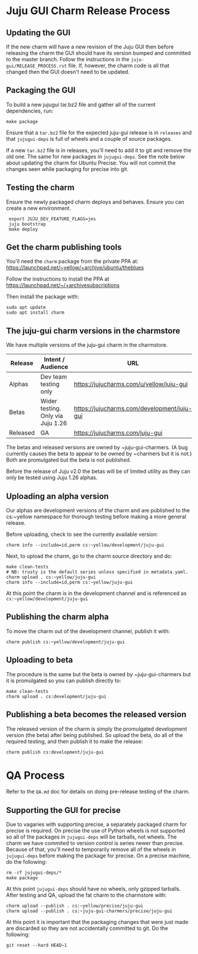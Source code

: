 <!--
RELEASE_PROCESS.md
Copyright 2016 Canonical Ltd.
This work is licensed under the Creative Commons Attribution-Share Alike 3.0
Unported License. To view a copy of this license, visit
http://creativecommons.org/licenses/by-sa/3.0/ or send a letter to Creative
Commons, 171 Second Street, Suite 300, San Francisco, California, 94105, USA.
-->

# Juju GUI Charm Release Process #

## Updating the GUI ##

If the new charm will have a new revision of the Juju GUI then before
releasing the charm the GUI should have its version bumped and committed to
the master branch.  Follow the instructions in the
`juju-gui/RELEASE_PROCESS.rst` file.  If, however, the charm code is all that
changed then the GUI doesn't need to be updated.

## Packaging the GUI ##

To build a new jujugui tar.bz2 file and gather all of the current dependencies,
run:

    make package

Ensure that a `tar.bz2` file for the expected juju-gui release is in
`releases` and that `jujugui-deps` is full of wheels and a couple
of source packages.

If a new `tar.bz2` file is in releases, you'll need to add it to git and
remove the old one.  The same for new packages in `jujugui-deps`.  See the
note below about updating the charm for Ubuntu Precise. You will not commit
the changes seen while packaging for precise into git.

## Testing the charm ##

Ensure the newly packaged charm deploys and behaves. Ensure you can create a
new environment.

     export JUJU_DEV_FEATURE_FLAGS=jes
     juju bootstrap
     make deploy

## Get the charm publishing tools ##

You'll need the `charm` package from the private PPA at:
https://launchpad.net/~yellow/+archive/ubuntu/theblues

Follow the instructions to install the PPA at
https://launchpad.net/~/+archivesubscriptions

Then install the package with:

    sudo apt update
    sudo apt install charm

## The juju-gui charm versions in the charmstore ##

We have multiple versions of the juju-gui charm in the charmstore.

| Release | Intent / Audience | URL | CS reference |
| ------- | ----------------- | --- | ------------ |
| Alphas | Dev team testing only | https://jujucharms.com/u/yellow/juju-gui | cs:~yellow/juju-gui |
| Betas  | Wider testing. Only via Juju 1.26 | https://jujucharms.com/development/juju-gui | cs:development/juju-gui |
| Released | GA | https://jujucharms.com/juju-gui | cs:juju-gui |

The betas and released versions are owned by ~juju-gui-charmers. (A bug
currently causes the beta to appear to be owned by ~charmers but it is not.)
Both are promulgated but the beta is not published.

Before the release of Juju v2.0 the betas will be of limited utility as they
can only be tested using Juju 1.26 alphas.


## Uploading an alpha version ##

Our alphas are development versions of the charm and are published to the
cs:~yellow namespace for thorough testing before making a more general
release.

Before uploading, check to see the currently available version:

    charm info --include=id,perm cs:~yellow/development/juju-gui

Next, to upload the charm, go to the charm source directory and do:

    make clean-tests
    # NB: trusty is the default series unless specified in metadata.yaml.
    charm upload . cs:~yellow/juju-gui
    charm info --include=id,perm cs:~yellow/juju-gui

At this point the charm is in the development channel and is referenced as
`cs:~yellow/development/juju-gui`

## Publishing the charm alpha ##

To move the charm out of the development channel, publish it with:

    charm publish cs:~yellow/development/juju-gui

## Uploading to beta ##

The procedure is the same but the beta is owned by ~juju-gui-charmers but it
is promulgated so you can publish directly to:

    make clean-tests
    charm upload . cs:development/juju-gui

## Publishing a beta becomes the released version ##

The released version of the charm is simply the promulgated development
version (the beta) after being published.  So upload the beta, do all of the
required testing, and then publish it to make the release:

    charm publish cs:development/juju-gui

# QA Process #

Refer to the `QA.md` doc for details on doing pre-release testing of the charm.

## Supporting the GUI for precise ##

Due to vagaries with supporting precise, a separately packaged charm
for precise is required. On precise the use of Python wheels is not supported
so all of the packages in `jujugui-deps` will be tarballs, not wheels.  The
charm we have commited to version control is series newer than precise.
Because of that, you'll need to temporarily remove all of the wheels in
`jujugui-deps` before making the package for precise.  On a precise machine,
do the following:

    rm -rf jujugui-deps/*
    make package

At this point `jujugui-deps` should have no wheels, only gzipped tarballs.
After testing and QA, upload the fat charm to the charmstore with:

    charm upload --publish . cs:~yellow/precise/juju-gui
    charm upload --publish . cs:~juju-gui-charmers/precise/juju-gui

At this point it is important that the packaging changes that were just made
are discarded so they are not accidentally committed to git.  Do the
following:

    git reset --hard HEAD~1
